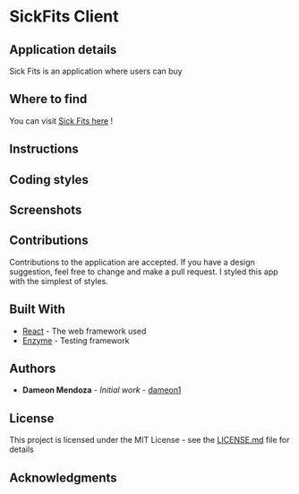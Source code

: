 # SickFits Client

## Application details

  Sick Fits is an application where users can buy

## Where to find

You can visit  [Sick Fits here](https://sickfitsnext-production.herokuapp.com/) !

## Instructions


## Coding styles


## Screenshots

<!-- - Mobile screenshots on the left and right
- On the left you will find what single recipe search will provide you
- On the right is the "search for" screen, where you can add and pick from options
- The middle picture is an overview of what the search result will look like on a full sized screen -->

<!-- <img align="left" width="200" height="300" src="/assets/images/singleRecipe.png">
<img align="right" width="200" height="300" src="/assets/images/homescreen.png">
<p align="center">
  <img width="600" height="520" src="/assets/images/searchedRecipes.png">
</p> -->

## Contributions

Contributions to the application are accepted. If you have a design suggestion, feel free to
change and make a pull request. I styled this app with the simplest of styles.

## Built With

- [React](https://github.com/gitname/react-gh-pages) - The web framework used
- [Enzyme](https://airbnb.io/enzyme) - Testing framework
<!-- TODO
  add NEXT.js
  add Jest
  add GraphQl
  add Apollo
  add Stripe
 -->
## Authors

- **Dameon Mendoza** - *Initial work* - [dameon1](https://github.com/dameon1)

## License

This project is licensed under the MIT License - see the [LICENSE.md](LICENSE.md) file for details

## Acknowledgments

